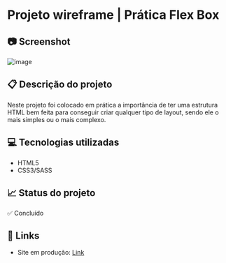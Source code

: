 # Projeto wireframe | Prática Flex Box

## 📷 Screenshot
![image](https://user-images.githubusercontent.com/83377646/200952646-f68bc4fa-a9f8-4c0a-bd2b-8330d5e87e57.png)


## 📋 Descrição do projeto
Neste projeto foi colocado em prática a importância de ter uma estrutura HTML bem feita para conseguir criar qualquer tipo de layout, sendo ele o mais simples ou o mais complexo.

## 💻 Tecnologias utilizadas
- HTML5
- CSS3/SASS

## 📈 Status do projeto
✅ Concluído

## 🚀 Links 
- Site em produção: [Link](https://lucasbluntt-projeto-wireframe-codeboost.netlify.app/"Link")
